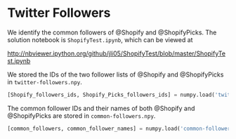# Twitter Followers

We identify the common followers of @Shopify and @ShopifyPicks. The solution notebook is `ShopifyTest.ipynb`, which can be viewed at 

http://nbviewer.ipython.org/github/jli05/ShopifyTest/blob/master/ShopifyTest.ipynb

We stored the IDs of the two follower lists of @Shopify and @ShopifyPicks in `twitter-followers.npy`. 

```python
[Shopify_followers_ids, Shopify_Picks_followers_ids] = numpy.load('twitter-followers.npy')
```

The common follower IDs and their names of both @Shopify and @ShopifyPicks are stored in `common-followers.npy`.

```python
[common_followers, common_follower_names] = numpy.load('common-followers.npy')
```
